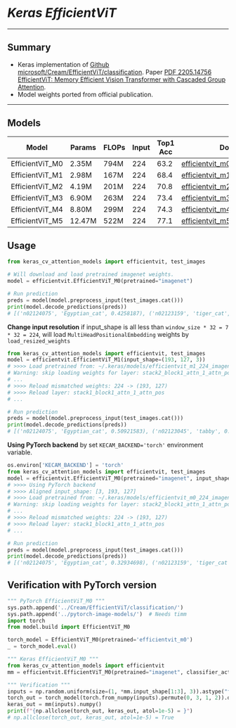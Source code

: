 # ___Keras EfficientViT___
***

## Summary
  - Keras implementation of [Github microsoft/Cream/EfficientViT/classification](https://github.com/microsoft/Cream/tree/main/EfficientViT/classification). Paper [PDF 2205.14756 EfficientViT: Memory Efficient Vision Transformer with Cascaded Group Attention](https://arxiv.org/pdf/2205.14756.pdf).
  - Model weights ported from official publication.
***

## Models
  | Model           | Params | FLOPs | Input | Top1 Acc | Download |
  | --------------- | ------ | ----- | ----- | -------- | -------- |
  | EfficientViT_M0 | 2.35M  | 794M  | 224   | 63.2     | [efficientvit_m0_224_imagenet.h5](https://github.com/leondgarse/keras_cv_attention_models/releases/download/efficientvit/efficientvit_m0_224_imagenet.h5) |
  | EfficientViT_M1 | 2.98M  | 167M  | 224   | 68.4     | [efficientvit_m1_224_imagenet.h5](https://github.com/leondgarse/keras_cv_attention_models/releases/download/efficientvit/efficientvit_m1_224_imagenet.h5) |
  | EfficientViT_M2 | 4.19M  | 201M  | 224   | 70.8     | [efficientvit_m2_224_imagenet.h5](https://github.com/leondgarse/keras_cv_attention_models/releases/download/efficientvit/efficientvit_m2_224_imagenet.h5) |
  | EfficientViT_M3 | 6.90M  | 263M  | 224   | 73.4     | [efficientvit_m3_224_imagenet.h5](https://github.com/leondgarse/keras_cv_attention_models/releases/download/efficientvit/efficientvit_m3_224_imagenet.h5) |
  | EfficientViT_M4 | 8.80M  | 299M  | 224   | 74.3     | [efficientvit_m4_224_imagenet.h5](https://github.com/leondgarse/keras_cv_attention_models/releases/download/efficientvit/efficientvit_m4_224_imagenet.h5) |
  | EfficientViT_M5 | 12.47M | 522M  | 224   | 77.1     | [efficientvit_m5_224_imagenet.h5](https://github.com/leondgarse/keras_cv_attention_models/releases/download/efficientvit/efficientvit_m5_224_imagenet.h5) |

## Usage
  ```py
  from keras_cv_attention_models import efficientvit, test_images

  # Will download and load pretrained imagenet weights.
  model = efficientvit.EfficientViT_M0(pretrained="imagenet")

  # Run prediction
  preds = model(model.preprocess_input(test_images.cat()))
  print(model.decode_predictions(preds))
  # [('n02124075', 'Egyptian_cat', 0.4258187), ('n02123159', 'tiger_cat', 0.14353083), ...]
  ```
  **Change input resolution** if input_shape is all less than `window_size * 32 = 7 * 32 = 224`, will load `MultiHeadPositionalEmbedding` weights by `load_resized_weights`
  ```py
  from keras_cv_attention_models import efficientvit, test_images
  model = efficientvit.EfficientViT_M1(input_shape=(193, 127, 3))
  # >>>> Load pretrained from: ~/.keras/models/efficientvit_m1_224_imagenet.h5
  # Warning: skip loading weights for layer: stack2_block1_attn_1_attn_pos, required weights: [[28]], provided: [(49,)]
  # ...
  # >>>> Reload mismatched weights: 224 -> (193, 127)
  # >>>> Reload layer: stack1_block1_attn_1_attn_pos
  # ...

  # Run prediction
  preds = model(model.preprocess_input(test_images.cat()))
  print(model.decode_predictions(preds))
  # [('n02124075', 'Egyptian_cat', 0.50921583), ('n02123045', 'tabby', 0.14553155), ...]
  ```
  **Using PyTorch backend** by set `KECAM_BACKEND='torch'` environment variable.
  ```py
  os.environ['KECAM_BACKEND'] = 'torch'
  from keras_cv_attention_models import efficientvit, test_images
  model = efficientvit.EfficientViT_M0(pretrained="imagenet", input_shape=(193, 127, 3))
  # >>>> Using PyTorch backend
  # >>>> Aligned input_shape: [3, 193, 127]
  # >>>> Load pretrained from: ~/.keras/models/efficientvit_m0_224_imagenet.h5
  # Warning: skip loading weights for layer: stack2_block1_attn_1_attn_pos, required weights: [[28]], provided: [(49,)]
  # ...
  # >>>> Reload mismatched weights: 224 -> (193, 127)
  # >>>> Reload layer: stack1_block1_attn_1_attn_pos
  # ...

  # Run prediction
  preds = model(model.preprocess_input(test_images.cat()))
  print(model.decode_predictions(preds))
  # [('n02124075', 'Egyptian_cat', 0.32934698), ('n02123159', 'tiger_cat', 0.13576186), ...]
  ```  
## Verification with PyTorch version
  ```py
  """ PyTorch EfficientViT_M0 """
  sys.path.append('../Cream/EfficientViT/classification/')
  sys.path.append('../pytorch-image-models/')  # Needs timm
  import torch
  from model.build import EfficientViT_M0

  torch_model = EfficientViT_M0(pretrained='efficientvit_m0')
  _ = torch_model.eval()

  """ Keras EfficientViT_M0 """
  from keras_cv_attention_models import efficientvit
  mm = efficientvit.EfficientViT_M0(pretrained="imagenet", classifier_activation=None)

  """ Verification """
  inputs = np.random.uniform(size=(1, *mm.input_shape[1:3], 3)).astype("float32")
  torch_out = torch_model(torch.from_numpy(inputs).permute(0, 3, 1, 2)).detach().numpy()
  keras_out = mm(inputs).numpy()
  print(f"{np.allclose(torch_out, keras_out, atol=1e-5) = }")
  # np.allclose(torch_out, keras_out, atol=1e-5) = True
  ```
